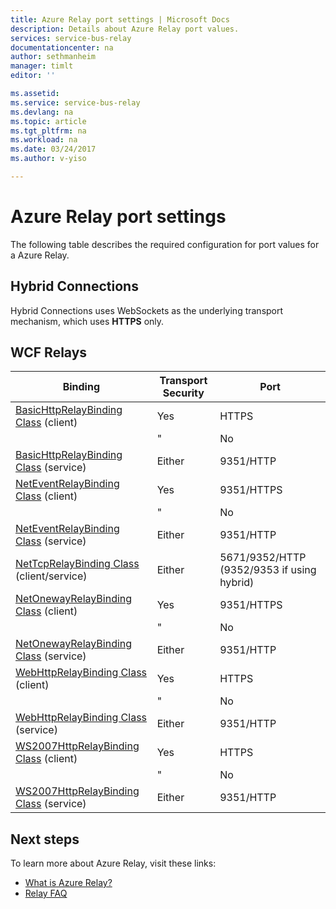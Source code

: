 ```yaml
---
title: Azure Relay port settings | Microsoft Docs
description: Details about Azure Relay port values.
services: service-bus-relay
documentationcenter: na
author: sethmanheim
manager: timlt
editor: ''

ms.assetid: 
ms.service: service-bus-relay
ms.devlang: na
ms.topic: article
ms.tgt_pltfrm: na
ms.workload: na
ms.date: 03/24/2017
ms.author: v-yiso

---
```


# Azure Relay port settings

The following table describes the required configuration for port values for a Azure Relay.

## Hybrid Connections
Hybrid Connections uses WebSockets as the underlying transport mechanism, which uses **HTTPS** only. 

## WCF Relays
  
|Binding|Transport Security|Port|  
|-------------|------------------------|----------|  
|[BasicHttpRelayBinding Class](https://docs.microsoft.com/dotnet/api/microsoft.servicebus.basichttprelaybinding) (client)|Yes|HTTPS| 
| |" |No|HTTP|  
|[BasicHttpRelayBinding Class](https://docs.microsoft.com/dotnet/api/microsoft.servicebus.basichttprelaybinding) (service)|Either|9351/HTTP|  
|[NetEventRelayBinding Class](https://docs.microsoft.com/dotnet/api/microsoft.servicebus.neteventrelaybinding) (client)|Yes|9351/HTTPS|  
||" |No|9350/HTTP|  
|[NetEventRelayBinding Class](https://docs.microsoft.com/dotnet/api/microsoft.servicebus.neteventrelaybinding) (service)|Either|9351/HTTP|  
|[NetTcpRelayBinding Class](https://docs.microsoft.com/dotnet/api/microsoft.servicebus.nettcprelaybinding) (client/service)|Either|5671/9352/HTTP (9352/9353 if using hybrid)|  
|[NetOnewayRelayBinding Class](https://docs.microsoft.com/dotnet/api/microsoft.servicebus.netonewayrelaybinding) (client)|Yes|9351/HTTPS|  
||" |No|9350/HTTP|  
|[NetOnewayRelayBinding Class](https://docs.microsoft.com/dotnet/api/microsoft.servicebus.netonewayrelaybinding) (service)|Either|9351/HTTP|  
|[WebHttpRelayBinding Class](https://docs.microsoft.com/dotnet/api/microsoft.servicebus.webhttprelaybinding) (client)|Yes|HTTPS|  
||" |No|HTTP|  
|[WebHttpRelayBinding Class](https://docs.microsoft.com/dotnet/api/microsoft.servicebus.webhttprelaybinding) (service)|Either|9351/HTTP|  
|[WS2007HttpRelayBinding Class](https://docs.microsoft.com/dotnet/api/microsoft.servicebus.ws2007httprelaybinding) (client)|Yes|HTTPS|  
||" |No|HTTP|  
|[WS2007HttpRelayBinding Class](https://docs.microsoft.com/dotnet/api/microsoft.servicebus.ws2007httprelaybinding) (service)|Either|9351/HTTP|

## Next steps
To learn more about Azure Relay, visit these links:
* [What is Azure Relay?](./relay-what-is-it.md)
* [Relay FAQ](./relay-faq.md)